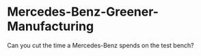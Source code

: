 # Mercedes-Benz-Greener-Manufacturing
Can you cut the time a Mercedes-Benz spends on the test bench?
